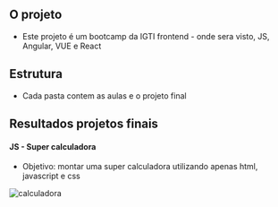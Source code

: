 ## O projeto

* Este projeto é um bootcamp da IGTI frontend - onde sera visto, JS, Angular, VUE e React


## Estrutura
* Cada pasta contem as aulas e o projeto final

## Resultados projetos finais

#### JS - Super calculadora
* Objetivo: montar uma super calculadora utilizando apenas html, javascript e css

![calculadora](https://user-images.githubusercontent.com/47106171/93672386-d7b5df80-fa80-11ea-99ff-5630ae111400.gif)


